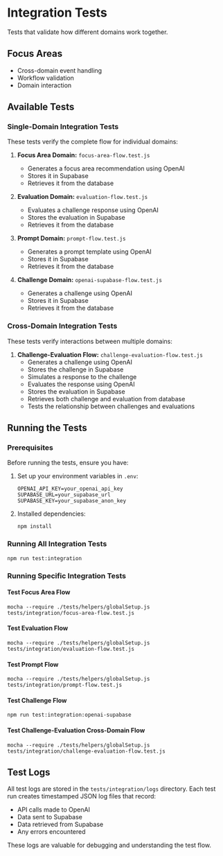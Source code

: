 # Integration Tests

Tests that validate how different domains work together.

## Focus Areas

- Cross-domain event handling
- Workflow validation
- Domain interaction

## Available Tests

### Single-Domain Integration Tests

These tests verify the complete flow for individual domains:

1. **Focus Area Domain:** `focus-area-flow.test.js`
   - Generates a focus area recommendation using OpenAI
   - Stores it in Supabase
   - Retrieves it from the database

2. **Evaluation Domain:** `evaluation-flow.test.js`
   - Evaluates a challenge response using OpenAI
   - Stores the evaluation in Supabase
   - Retrieves it from the database

3. **Prompt Domain:** `prompt-flow.test.js`
   - Generates a prompt template using OpenAI
   - Stores it in Supabase
   - Retrieves it from the database

4. **Challenge Domain:** `openai-supabase-flow.test.js` 
   - Generates a challenge using OpenAI
   - Stores it in Supabase
   - Retrieves it from the database

### Cross-Domain Integration Tests

These tests verify interactions between multiple domains:

1. **Challenge-Evaluation Flow:** `challenge-evaluation-flow.test.js`
   - Generates a challenge using OpenAI
   - Stores the challenge in Supabase
   - Simulates a response to the challenge
   - Evaluates the response using OpenAI
   - Stores the evaluation in Supabase
   - Retrieves both challenge and evaluation from database
   - Tests the relationship between challenges and evaluations

## Running the Tests

### Prerequisites

Before running the tests, ensure you have:

1. Set up your environment variables in `.env`:
   ```
   OPENAI_API_KEY=your_openai_api_key
   SUPABASE_URL=your_supabase_url
   SUPABASE_KEY=your_supabase_anon_key
   ```

2. Installed dependencies:
   ```
   npm install
   ```

### Running All Integration Tests

```
npm run test:integration
```

### Running Specific Integration Tests

#### Test Focus Area Flow
```
mocha --require ./tests/helpers/globalSetup.js tests/integration/focus-area-flow.test.js
```

#### Test Evaluation Flow
```
mocha --require ./tests/helpers/globalSetup.js tests/integration/evaluation-flow.test.js
```

#### Test Prompt Flow
```
mocha --require ./tests/helpers/globalSetup.js tests/integration/prompt-flow.test.js
```

#### Test Challenge Flow
```
npm run test:integration:openai-supabase
```

#### Test Challenge-Evaluation Cross-Domain Flow
```
mocha --require ./tests/helpers/globalSetup.js tests/integration/challenge-evaluation-flow.test.js
```

## Test Logs

All test logs are stored in the `tests/integration/logs` directory. Each test run creates timestamped JSON log files that record:

- API calls made to OpenAI
- Data sent to Supabase
- Data retrieved from Supabase
- Any errors encountered

These logs are valuable for debugging and understanding the test flow.
